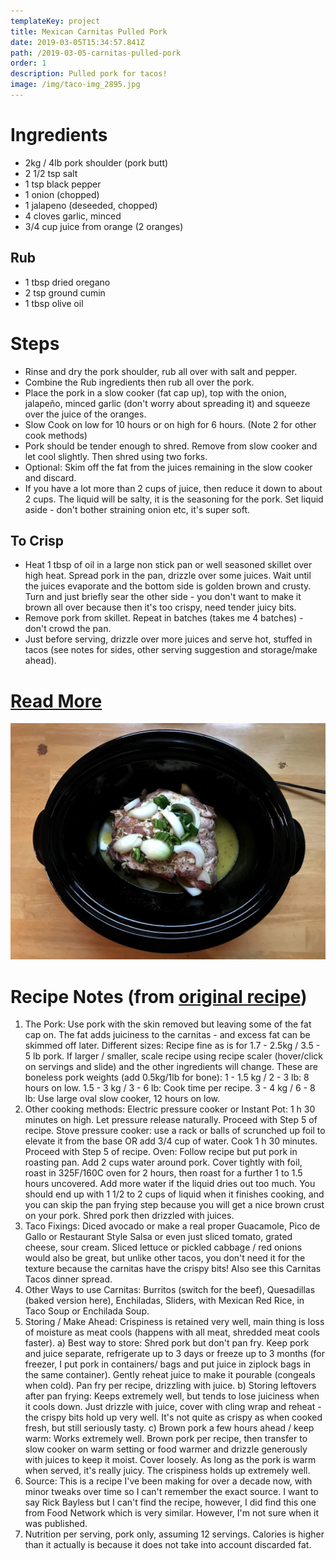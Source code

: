 ```yaml
---
templateKey: project
title: Mexican Carnitas Pulled Pork
date: 2019-03-05T15:34:57.841Z
path: /2019-03-05-carnitas-pulled-pork
order: 1
description: Pulled pork for tacos!
image: /img/taco-img_2895.jpg
---
```

# Ingredients

* 2kg / 4lb pork shoulder (pork butt)
* 2 1/2 tsp salt
* 1 tsp black pepper
* 1 onion (chopped)
* 1 jalapeno (deseeded, chopped)
* 4 cloves garlic, minced
* 3/4 cup juice from orange (2 oranges)

## Rub

* 1 tbsp dried oregano
* 2 tsp ground cumin
* 1 tbsp olive oil

# Steps

* Rinse and dry the pork shoulder, rub all over with salt and pepper.
* Combine the Rub ingredients then rub all over the pork.
* Place the pork in a slow cooker (fat cap up), top with the onion, jalapeño, minced garlic (don't worry about spreading it) and squeeze over the juice of the oranges.
* Slow Cook on low for 10 hours or on high for 6 hours. (Note 2 for other cook methods)
* Pork should be tender enough to shred. Remove from slow cooker and let cool slightly. Then shred using two forks.
* Optional: Skim off the fat from the juices remaining in the slow cooker and discard. 
* If you have a lot more than 2 cups of juice, then reduce it down to about 2 cups. The liquid will be salty, it is the seasoning for the pork. Set liquid aside - don't bother straining onion etc, it's super soft.

## To Crisp

* Heat 1 tbsp of oil in a large non stick pan or well seasoned skillet over high heat. Spread pork in the pan, drizzle over some juices. Wait until the juices evaporate and the bottom side is golden brown and crusty. Turn and just briefly sear the other side - you don't want to make it brown all over because then it's too crispy, need tender juicy bits.
* Remove pork from skillet. Repeat in batches (takes me 4 batches) - don't crowd the pan.
* Just before serving, drizzle over more juices and serve hot, stuffed in tacos (see notes for sides, other serving suggestion and storage/make ahead).

# [Read More](https://www.recipetineats.com/pork-carnitas-mexican-slow-cooker-pulled-pork/)


![](/img/taco-img_2891.jpg)

# Recipe Notes (from [original recipe](https://www.recipetineats.com/pork-carnitas-mexican-slow-cooker-pulled-pork/))

1. The Pork: Use pork with the skin removed but leaving some of the fat cap on. The fat adds juiciness to the carnitas - and excess fat can be skimmed off later.
Different sizes: Recipe fine as is for 1.7 - 2.5kg / 3.5 - 5 lb pork. If larger / smaller, scale recipe using recipe scaler (hover/click on servings and slide) and the other ingredients will change. These are boneless pork weights (add 0.5kg/1lb for bone):
1 - 1.5 kg / 2 - 3 lb: 8 hours on low.
1.5 - 3 kg / 3 - 6 lb: Cook time per recipe. 
3 - 4 kg / 6 - 8 lb: Use large oval slow cooker, 12 hours on low.
2. Other cooking methods:
Electric pressure cooker or Instant Pot: 1 h 30 minutes on high. Let pressure release naturally. Proceed with Step 5 of recipe.
Stove pressure cooker: use a rack or balls of scrunched up foil to elevate it from the base OR add 3/4 cup of water. Cook 1 h 30 minutes. Proceed with Step 5 of recipe.
Oven: Follow recipe but put pork in roasting pan. Add 2 cups water around pork. Cover tightly with foil, roast in 325F/160C oven for 2 hours, then roast for a further 1 to 1.5 hours uncovered. Add more water if the liquid dries out too much. You should end up with 1 1/2 to 2 cups of liquid when it finishes cooking, and you can skip the pan frying step because you will get a nice brown crust on your pork. Shred pork then drizzled with juices.
3. Taco Fixings: Diced avocado or make a real proper Guacamole, Pico de Gallo or Restaurant Style Salsa or even just sliced tomato, grated cheese, sour cream. Sliced lettuce or pickled cabbage / red onions would also be great, but unlike other tacos, you don't need it for the texture because the carnitas have the crispy bits! Also see this Carnitas Tacos dinner spread.
4. Other Ways to use Carnitas: Burritos (switch for the beef), Quesadillas (baked version here), Enchiladas, Sliders, with Mexican Red Rice, in Taco Soup or Enchilada Soup.
5. Storing / Make Ahead: Crispiness is retained very well, main thing is loss of moisture as meat cools (happens with all meat, shredded meat cools faster).
a) Best way to store: Shred pork but don't pan fry. Keep pork and juice separate, refrigerate up to 3 days or freeze up to 3 months (for freezer, I put pork in containers/ bags and put juice in ziplock bags in the same container).
Gently reheat juice to make it pourable (congeals when cold). Pan fry per recipe, drizzling with juice.
b) Storing leftovers after pan frying: Keeps extremely well, but tends to lose juiciness when it cools down. Just drizzle with juice, cover with cling wrap and reheat - the crispy bits hold up very well. It's not quite as crispy as when cooked fresh, but still seriously tasty.
c) Brown pork a few hours ahead / keep warm: Works extremely well. Brown pork per recipe, then transfer to slow cooker on warm setting or food warmer and drizzle generously with juices to keep it moist. Cover loosely. As long as the pork is warm when served, it's really juicy. The crispiness holds up extremely well.
6. Source: This is a recipe I've been making for over a decade now, with minor tweaks over time so I can't remember the exact source. I want to say Rick Bayless but I can't find the recipe, however, I did find this one from Food Network which is very similar. However, I'm not sure when it was published.
7. Nutrition per serving, pork only, assuming 12 servings. Calories is higher than it actually is because it does not take into account discarded fat.
